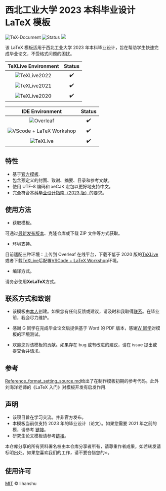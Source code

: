 # 西北工业大学 2023 本科毕业设计 LaTeX 模板

![TeX-Document](https://img.shields.io/badge/TeX-Document-3D6117.svg)
![Status](https://img.shields.io/badge/status-complete-brightgreen.svg)
[![](https://img.shields.io/badge/Version-v0.2.0-{徽标颜色}.svg)]({linkUrl})

该 LaTeX 模板适用于西北工业大学 2023 年本科毕业设计，旨在帮助学生快速完成毕业论文，不受格式问题的困扰。

|                         TeXLive Environment                          |       Status       |
| :------------------------------------------------------------------: | :----------------: |
| ![TeXLive2022](https://img.shields.io/badge/TeXLive-2022-3D6117.svg) | :heavy_check_mark: |
| ![TeXLive2021](https://img.shields.io/badge/TeXLive-2021-3D6117.svg) | :heavy_check_mark: |
| ![TeXLive2020](https://img.shields.io/badge/TeXLive-2020-3D6117.svg) | :heavy_check_mark: |

|                                       IDE Environment                                        |       Status       |
| :------------------------------------------------------------------------------------------: | :----------------: |
|                ![Overleaf](https://img.shields.io/badge/Overleaf-3D6117.svg)                 | :heavy_check_mark: |
| ![VScode + LaTeX Workshop ](https://img.shields.io/badge/VScode-LaTeX%20Workshop-3D6117.svg) | :heavy_check_mark: |
|                 ![TeXLive](https://img.shields.io/badge/TeXLive-3D6117.svg)                  | :heavy_check_mark: |

## 特性

- 基于[官方模板](OfficialTemplate/附件8：本科毕业设计（论文）正文模版.doc).
- 包含预定义的封面、致谢、摘要、目录和参考文献。
- 使用 UTF-8 编码和 xeCJK 宏包以更好地支持中文。
- 完全符合[本科毕业设计指南（2023 版）](https://jiaowu.nwpu.edu.cn/info/1164/8308.htm)的要求。

## 使用方法

- 获取模板。

可通过[最新发布版本](<(https://github.com/lihanshu/NWPU_Thesis_Template/releases)>)、克隆仓库或下载 ZIP 文件等方式获取。

- 环境支持。

目前适配三种环境：上传到 Overleaf 在线平台，下载不低于 2020 版的[TeXLive](https://zhuanlan.zhihu.com/p/41855480)或者下载[TeXLive](https://zhuanlan.zhihu.com/p/41855480)后配置[VSCode + LaTeX Workshop](https://zhuanlan.zhihu.com/p/38178015)环境。

- 编译方式。

请务必使用**XeLaTeX**方式。

## 联系方式和致谢

- 该模板由[本人](<(https://github.com/lihanshu)>)创建。如果您有任何反馈或建议，请及时和我取得[联系](1078672816@mail.nwpu.edu.cn)。在毕业前，我会尽力维护。

- 感谢 G 同学在完成毕业论文后提供基于 Word 的 PDF 版本，感谢[W 同学](https://github.com/whznpu)对模板的环境测试。

- 欢迎您对该模板的贡献。如果存在 bug 或有改进的建议，请在 issue 提出或提交合并请求。

## 参考

[Reference_format_setting_source.md]([Reference_format_setting_source.md])给出了在制作模板初期的参考代码。此外刘海洋老师的《LaTeX 入门》对模板开发有启发作用.

## 声明

- 该项目旨在学习交流。并非官方发布。
- 本模板当前仅支持 2023 年的毕业设计（论文）。如果您需要 2021 年之前的模，请参考 [链接](https://github.com/polossk/LaTeX-Template-For-NPU-Thesis)。
- 研究生论文模板请参考[链接](https://github.com/NWPUMetaphysicsOffice/Yet-Another-LaTeX-Template-for-NPU-Thesis)。

本仓库分享的所有资料署名权由本仓库分享者所有，请尊重作者成果，如若转发请标明出处。如果您喜欢我们的工作，请不要吝惜您的:star:。

## 使用许可

[MIT](LICENSE) © lihanshu
